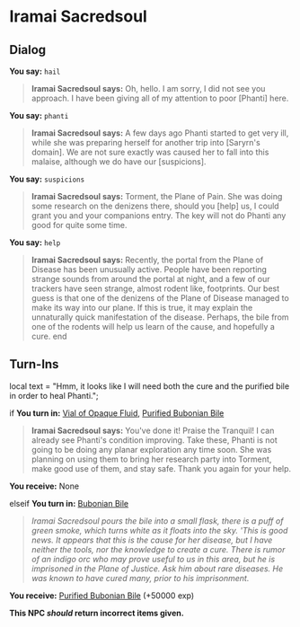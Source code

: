 # Iramai Sacredsoul



## Dialog

**You say:** `hail`



>**Iramai Sacredsoul says:** Oh, hello. I am sorry, I did not see you approach. I have been giving all of my attention to poor [Phanti] here.

**You say:** `phanti`



>**Iramai Sacredsoul says:** A few days ago Phanti started to get very ill, while she was preparing herself for another trip into [Saryrn's domain]. We are not sure exactly was caused her to fall into this malaise, although we do have our [suspicions].

**You say:** `suspicions`



>**Iramai Sacredsoul says:** Torment, the Plane of Pain. She was doing some research on the denizens there, should you [help] us, I could grant you and your companions entry. The key will not do Phanti any good for quite some time.

**You say:** `help`



>**Iramai Sacredsoul says:** Recently, the portal from the Plane of Disease has been unusually active. People have been reporting strange sounds from around the portal at night, and a few of our trackers have seen strange, almost rodent like, footprints. Our best guess is that one of the denizens of the Plane of Disease managed to make its way into our plane. If this is true, it may explain the unnaturally quick manifestation of the disease. Perhaps, the bile from one of the rodents will help us learn of the cause, and hopefully a cure.
end

## Turn-Ins



local text = "Hmm, it looks like I will need both the cure and the purified bile in order to heal Phanti.";





if **You turn in:** [Vial of Opaque Fluid](/item/29295), [Purified Bubonian Bile](/item/29302)


>**Iramai Sacredsoul says:** You've done it! Praise the Tranquil! I can already see Phanti's condition improving. Take these, Phanti is not going to be doing any planar exploration any time soon. She was planning on using them to bring her research party into Torment, make good use of them, and stay safe. Thank you again for your help.


 **You receive:** None 




elseif **You turn in:** [Bubonian Bile](/item/29315)


>*Iramai Sacredsoul pours the bile into a small flask, there is a puff of green smoke, which turns white as it floats into the sky. 'This is good news. It appears that this is the cause for her disease, but I have neither the tools, nor the knowledge to create a cure. There is rumor of an indigo orc who may prove useful to us in this area, but he is imprisoned in the Plane of Justice. Ask him about rare diseases. He was known to have cured many, prior to his imprisonment.*


 **You receive:**  [Purified Bubonian Bile](/item/29302) (+50000 exp)

**This NPC *should* return incorrect items given.**
 